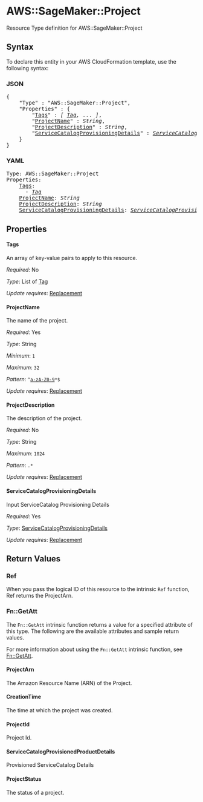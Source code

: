 # AWS::SageMaker::Project

Resource Type definition for AWS::SageMaker::Project

## Syntax

To declare this entity in your AWS CloudFormation template, use the following syntax:

### JSON

<pre>
{
    "Type" : "AWS::SageMaker::Project",
    "Properties" : {
        "<a href="#tags" title="Tags">Tags</a>" : <i>[ <a href="tag.md">Tag</a>, ... ]</i>,
        "<a href="#projectname" title="ProjectName">ProjectName</a>" : <i>String</i>,
        "<a href="#projectdescription" title="ProjectDescription">ProjectDescription</a>" : <i>String</i>,
        "<a href="#servicecatalogprovisioningdetails" title="ServiceCatalogProvisioningDetails">ServiceCatalogProvisioningDetails</a>" : <i><a href="servicecatalogprovisioningdetails.md">ServiceCatalogProvisioningDetails</a></i>,
    }
}
</pre>

### YAML

<pre>
Type: AWS::SageMaker::Project
Properties:
    <a href="#tags" title="Tags">Tags</a>: <i>
      - <a href="tag.md">Tag</a></i>
    <a href="#projectname" title="ProjectName">ProjectName</a>: <i>String</i>
    <a href="#projectdescription" title="ProjectDescription">ProjectDescription</a>: <i>String</i>
    <a href="#servicecatalogprovisioningdetails" title="ServiceCatalogProvisioningDetails">ServiceCatalogProvisioningDetails</a>: <i><a href="servicecatalogprovisioningdetails.md">ServiceCatalogProvisioningDetails</a></i>
</pre>

## Properties

#### Tags

An array of key-value pairs to apply to this resource.

_Required_: No

_Type_: List of <a href="tag.md">Tag</a>

_Update requires_: [Replacement](https://docs.aws.amazon.com/AWSCloudFormation/latest/UserGuide/using-cfn-updating-stacks-update-behaviors.html#update-replacement)

#### ProjectName

The name of the project.

_Required_: Yes

_Type_: String

_Minimum_: <code>1</code>

_Maximum_: <code>32</code>

_Pattern_: <code>^[a-zA-Z0-9](-*[a-zA-Z0-9])*$</code>

_Update requires_: [Replacement](https://docs.aws.amazon.com/AWSCloudFormation/latest/UserGuide/using-cfn-updating-stacks-update-behaviors.html#update-replacement)

#### ProjectDescription

The description of the project.

_Required_: No

_Type_: String

_Maximum_: <code>1024</code>

_Pattern_: <code>.*</code>

_Update requires_: [Replacement](https://docs.aws.amazon.com/AWSCloudFormation/latest/UserGuide/using-cfn-updating-stacks-update-behaviors.html#update-replacement)

#### ServiceCatalogProvisioningDetails

Input ServiceCatalog Provisioning Details

_Required_: Yes

_Type_: <a href="servicecatalogprovisioningdetails.md">ServiceCatalogProvisioningDetails</a>

_Update requires_: [Replacement](https://docs.aws.amazon.com/AWSCloudFormation/latest/UserGuide/using-cfn-updating-stacks-update-behaviors.html#update-replacement)

## Return Values

### Ref

When you pass the logical ID of this resource to the intrinsic `Ref` function, Ref returns the ProjectArn.

### Fn::GetAtt

The `Fn::GetAtt` intrinsic function returns a value for a specified attribute of this type. The following are the available attributes and sample return values.

For more information about using the `Fn::GetAtt` intrinsic function, see [Fn::GetAtt](https://docs.aws.amazon.com/AWSCloudFormation/latest/UserGuide/intrinsic-function-reference-getatt.html).

#### ProjectArn

The Amazon Resource Name (ARN) of the Project.

#### CreationTime

The time at which the project was created.

#### ProjectId

Project Id.

#### ServiceCatalogProvisionedProductDetails

Provisioned ServiceCatalog  Details

#### ProjectStatus

The status of a project.

